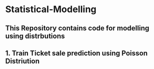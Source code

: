 # Statistical-Modelling
## This Repository contains code for modelling using distrbutions  

##  1. Train Ticket sale prediction using Poisson Distriution 
